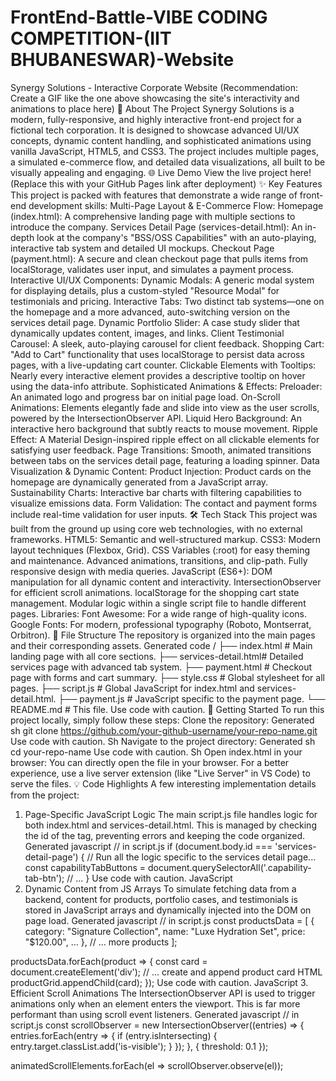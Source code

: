 # FrontEnd-Battle-VIBE CODING COMPETITION-(IIT BHUBANESWAR)-Website

Synergy Solutions - Interactive Corporate Website
(Recommendation: Create a GIF like the one above showcasing the site's interactivity and animations to place here)
📖 About The Project
Synergy Solutions is a modern, fully-responsive, and highly interactive front-end project for a fictional tech corporation. It is designed to showcase advanced UI/UX concepts, dynamic content handling, and sophisticated animations using vanilla JavaScript, HTML5, and CSS3. The project includes multiple pages, a simulated e-commerce flow, and detailed data visualizations, all built to be visually appealing and engaging.
🌐 Live Demo
View the live project here!
(Replace this with your GitHub Pages link after deployment)
✨ Key Features
This project is packed with features that demonstrate a wide range of front-end development skills:
Multi-Page Layout & E-Commerce Flow:
Homepage (index.html): A comprehensive landing page with multiple sections to introduce the company.
Services Detail Page (services-detail.html): An in-depth look at the company's "BSS/OSS Capabilities" with an auto-playing, interactive tab system and detailed UI mockups.
Checkout Page (payment.html): A secure and clean checkout page that pulls items from localStorage, validates user input, and simulates a payment process.
Interactive UI/UX Components:
Dynamic Modals: A generic modal system for displaying details, plus a custom-styled "Resource Modal" for testimonials and pricing.
Interactive Tabs: Two distinct tab systems—one on the homepage and a more advanced, auto-switching version on the services detail page.
Dynamic Portfolio Slider: A case study slider that dynamically updates content, images, and links.
Client Testimonial Carousel: A sleek, auto-playing carousel for client feedback.
Shopping Cart: "Add to Cart" functionality that uses localStorage to persist data across pages, with a live-updating cart counter.
Clickable Elements with Tooltips: Nearly every interactive element provides a descriptive tooltip on hover using the data-info attribute.
Sophisticated Animations & Effects:
Preloader: An animated logo and progress bar on initial page load.
On-Scroll Animations: Elements elegantly fade and slide into view as the user scrolls, powered by the IntersectionObserver API.
Liquid Hero Background: An interactive hero background that subtly reacts to mouse movement.
Ripple Effect: A Material Design-inspired ripple effect on all clickable elements for satisfying user feedback.
Page Transitions: Smooth, animated transitions between tabs on the services detail page, featuring a loading spinner.
Data Visualization & Dynamic Content:
Product Injection: Product cards on the homepage are dynamically generated from a JavaScript array.
Sustainability Charts: Interactive bar charts with filtering capabilities to visualize emissions data.
Form Validation: The contact and payment forms include real-time validation for user inputs.
🛠️ Tech Stack
This project was built from the ground up using core web technologies, with no external frameworks.
HTML5: Semantic and well-structured markup.
CSS3:
Modern layout techniques (Flexbox, Grid).
CSS Variables (:root) for easy theming and maintenance.
Advanced animations, transitions, and clip-path.
Fully responsive design with media queries.
JavaScript (ES6+):
DOM manipulation for all dynamic content and interactivity.
IntersectionObserver for efficient scroll animations.
localStorage for the shopping cart state management.
Modular logic within a single script file to handle different pages.
Libraries:
Font Awesome: For a wide range of high-quality icons.
Google Fonts: For modern, professional typography (Roboto, Montserrat, Orbitron).
📂 File Structure
The repository is organized into the main pages and their corresponding assets.
Generated code
/
├── index.html          # Main landing page with all core sections.
├── services-detail.html# Detailed services page with advanced tab system.
├── payment.html        # Checkout page with forms and cart summary.
├── style.css           # Global stylesheet for all pages.
├── script.js           # Global JavaScript for index.html and services-detail.html.
├── payment.js          # JavaScript specific to the payment page.
└── README.md           # This file.
Use code with caution.
🚀 Getting Started
To run this project locally, simply follow these steps:
Clone the repository:
Generated sh
git clone https://github.com/your-github-username/your-repo-name.git
Use code with caution.
Sh
Navigate to the project directory:
Generated sh
cd your-repo-name
Use code with caution.
Sh
Open index.html in your browser:
You can directly open the file in your browser.
For a better experience, use a live server extension (like "Live Server" in VS Code) to serve the files.
💡 Code Highlights
A few interesting implementation details from the project:
1. Page-Specific JavaScript Logic
The main script.js file handles logic for both index.html and services-detail.html. This is managed by checking the id of the <body> tag, preventing errors and keeping the code organized.
Generated javascript
// in script.js
if (document.body.id === 'services-detail-page') {
    // Run all the logic specific to the services detail page...
    const capabilityTabButtons = document.querySelectorAll('.capability-tab-btn');
    // ...
}
Use code with caution.
JavaScript
2. Dynamic Content from JS Arrays
To simulate fetching data from a backend, content for products, portfolio cases, and testimonials is stored in JavaScript arrays and dynamically injected into the DOM on page load.
Generated javascript
// in script.js
const productsData = [
    { category: "Signature Collection", name: "Luxe Hydration Set", price: "$120.00", ... },
    // ... more products
];

productsData.forEach(product => {
    const card = document.createElement('div');
    // ... create and append product card HTML
    productGrid.appendChild(card);
});
Use code with caution.
JavaScript
3. Efficient Scroll Animations
The IntersectionObserver API is used to trigger animations only when an element enters the viewport. This is far more performant than using scroll event listeners.
Generated javascript
// in script.js
const scrollObserver = new IntersectionObserver((entries) => {
    entries.forEach(entry => {
        if (entry.isIntersecting) {
            entry.target.classList.add('is-visible');
        }
    });
}, { threshold: 0.1 });

animatedScrollElements.forEach(el => scrollObserver.observe(el));
